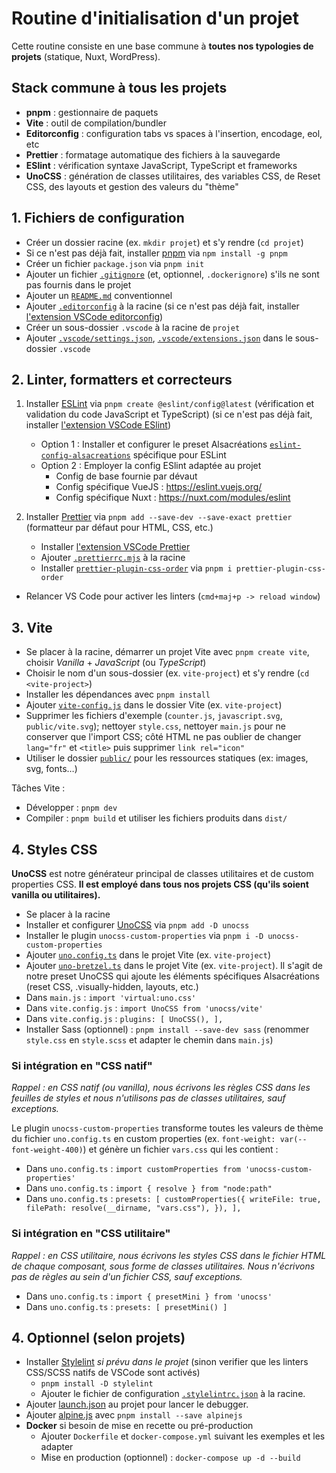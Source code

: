 # Routine d'initialisation d'un projet

Cette routine consiste en une base commune à **toutes nos typologies de projets** (statique, Nuxt, WordPress).

## Stack commune à tous les projets

- **pnpm** : gestionnaire de paquets
- **Vite** : outil de compilation/bundler
- **Editorconfig** : configuration tabs vs spaces à l'insertion, encodage, eol, etc
- **Prettier** : formatage automatique des fichiers à la sauvegarde
- **ESlint** : vérification syntaxe JavaScript, TypeScript et frameworks
- **UnoCSS** : génération de classes utilitaires, des variables CSS, de Reset CSS, des layouts et gestion des valeurs du "thème"

## 1. Fichiers de configuration

- Créer un dossier racine (ex. `mkdir projet`) et s'y rendre (`cd projet`)
- Si ce n'est pas déjà fait, installer [pnpm](https://pnpm.io/fr/installation) via `npm install -g pnpm`
- Créer un fichier `package.json` via `pnpm init`
- Ajouter un fichier [`.gitignore`](../configs/.gitignore) (et, optionnel, `.dockerignore`) s'ils ne sont pas fournis dans le projet
- Ajouter un [`README.md`](../configs/README.md) conventionnel
- Ajouter [`.editorconfig`](../configs/.editorconfig) à la racine (si ce n'est pas déjà fait, installer [l'extension VSCode editorconfig](https://marketplace.visualstudio.com/items?itemName=EditorConfig.EditorConfig))
- Créer un sous-dossier `.vscode` à la racine de `projet`
- Ajouter [`.vscode/settings.json`](../configs/.vscode/settings.json), [`.vscode/extensions.json`](../configs/.vscode/extensions.json) dans le sous-dossier `.vscode`

## 2. Linter, formatters et correcteurs

1. Installer [ESLint](https://eslint.org/docs/latest/user-guide/getting-started) via `pnpm create @eslint/config@latest` (vérification et validation du code JavaScript et TypeScript) (si ce n'est pas déjà fait, installer [l'extension VSCode ESlint](https://marketplace.visualstudio.com/items?itemName=dbaeumer.vscode-eslint))
    - Option 1 : Installer et configurer le preset Alsacréations [`eslint-config-alsacreations`](https://www.npmjs.com/package/eslint-config-alsacreations) spécifique pour ESLint
    - Option 2 : Employer la config ESlint adaptée au projet
      - Config de base fournie par dévaut
      - Config spécifique VueJS : <https://eslint.vuejs.org/>
      - Config spécifique Nuxt : <https://nuxt.com/modules/eslint>

2. Installer [Prettier](https://prettier.io/docs/en/install.html) via `pnpm add --save-dev --save-exact prettier` (formatteur par défaut pour HTML, CSS, etc.)
    - Installer [l'extension VSCode Prettier](https://marketplace.visualstudio.com/items?itemName=esbenp.prettier-vscode)
    - Ajouter [`.prettierrc.mjs`](../configs/.prettierrc.mjs) à la racine
    - Installer [`prettier-plugin-css-order`](https://www.npmjs.com/package/prettier-plugin-css-order) via `pnpm i prettier-plugin-css-order`

- Relancer VS Code pour activer les linters (`cmd+maj+p -> reload window`)

## 3. Vite

- Se placer à la racine, démarrer un projet Vite avec `pnpm create vite`, choisir *Vanilla* + *JavaScript* (ou *TypeScript*)
- Choisir le nom d'un sous-dossier (ex. `vite-project`) et s'y rendre (`cd <vite-project>`)
- Installer les dépendances avec `pnpm install`
- Ajouter [`vite-config.js`](../configs/vite-config.js) dans le dossier Vite (ex. `vite-project`)
- Supprimer les fichiers d'exemple (`counter.js`, `javascript.svg`, `public/vite.svg`); nettoyer `style.css`, nettoyer `main.js` pour ne conserver que l'import CSS; côté HTML ne pas oublier de changer `lang="fr"` et `<title>` puis supprimer `link rel="icon"`
- Utiliser le dossier [`public/`](https://vitejs.dev/guide/assets.html#the-public-directory) pour les ressources statiques (ex: images, svg, fonts…)

Tâches Vite :

- Développer : `pnpm dev`
- Compiler : `pnpm build` et utiliser les fichiers produits dans `dist/`

## 4. Styles CSS

**UnoCSS** est notre générateur principal de classes utilitaires et de custom properties CSS. **Il est employé dans tous nos projets CSS (qu'ils soient vanilla ou utilitaires).**

- Se placer à la racine
- Installer et configurer [UnoCSS](https://unocss.dev/) via `pnpm add -D unocss`
- Installer le plugin `unocss-custom-properties` via `pnpm i -D unocss-custom-properties`
- Ajouter [`uno.config.ts`](../configs/uno.config.ts) dans le projet Vite (ex. `vite-project`)
- Ajouter [`uno-bretzel.ts`](../configs/uno-bretzel.ts) dans le projet Vite (ex. `vite-project`). Il s'agit de notre preset UnoCSS qui ajoute les éléments spécifiques Alsacréations (reset CSS, .visually-hidden, layouts, etc.)
- Dans `main.js` : `import 'virtual:uno.css'`
- Dans `vite.config.js` : `import UnoCSS from 'unocss/vite'`
- Dans `vite.config.js` : `plugins: [ UnoCSS(), ],`
- Installer Sass (optionnel) : `pnpm install --save-dev sass` (renommer `style.css` en `style.scss` et adapter le chemin dans `main.js`)

### Si intégration en "CSS natif"

*Rappel : en CSS natif (ou vanilla), nous écrivons les règles CSS dans les feuilles de styles et nous n'utilisons pas de classes utilitaires, sauf exceptions.*

Le plugin `unocss-custom-properties` transforme toutes les valeurs de thème du fichier `uno.config.ts` en custom properties (ex. `font-weight: var(--font-weight-400)`) et génère un fichier `vars.css` qui les contient :

- Dans `uno.config.ts` : `import customProperties from 'unocss-custom-properties'`
- Dans `uno.config.ts` : `import { resolve } from "node:path"`
- Dans `uno.config.ts` : `presets: [ customProperties({ writeFile: true, filePath: resolve(__dirname, "vars.css"), }), ],`

### Si intégration en "CSS utilitaire"

*Rappel : en CSS utilitaire, nous écrivons les styles CSS dans le fichier HTML de chaque composant, sous forme de classes utilitaires. Nous n'écrivons pas de règles au sein d'un fichier CSS, sauf exceptions.*

- Dans `uno.config.ts` : `import { presetMini } from 'unocss'`
- Dans `uno.config.ts` : `presets: [ presetMini() ]`

## 4. Optionnel (selon projets)

- Installer [Stylelint](https://stylelint.io/user-guide/get-started) *si prévu dans le projet* (sinon verifier que les linters CSS/SCSS natifs de VSCode sont activés)
  - `pnpm install -D stylelint`
  - Ajouter le fichier de configuration [`.stylelintrc.json`](../configs/.stylelintrc.json) à la racine.
- Ajouter [launch.json](https://code.visualstudio.com/docs/editor/debugging#_launch-configurations) au projet pour lancer le debugger.
- Ajouter [alpine.js](https://alpinejs.dev/essentials/installation) avec `pnpm install --save alpinejs`
- **Docker** si besoin de mise en recette ou pré-production
  - Ajouter `Dockerfile` et `docker-compose.yml` suivant les exemples et les adapter
  - Mise en production (optionnel) : `docker-compose up -d --build`
